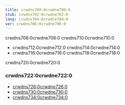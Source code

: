 ```yaml
---
title: crwdns700:0crwdne700:0
stub: crwdns702:0crwdne702:0
lang: crwdns704:0crwdne704:0
ver: crwdns706:0crwdne706:0
---
```


crwdns708:0crwdne708:0 crwdns710:0crwdne710:0

- crwdns712:0crwdne712:0 crwdns714:0crwdne714:0
- crwdns716:0crwdne716:0 crwdns718:0crwdne718:0

crwdns720:0crwdne720:0

### crwdns722:0crwdne722:0

- [crwdns726:0crwdne726:0](crwdns724:0crwdne724:0)
- [crwdns730:0crwdne730:0](crwdns728:0crwdne728:0)
- [crwdns734:0crwdne734:0](crwdns732:0crwdne732:0)